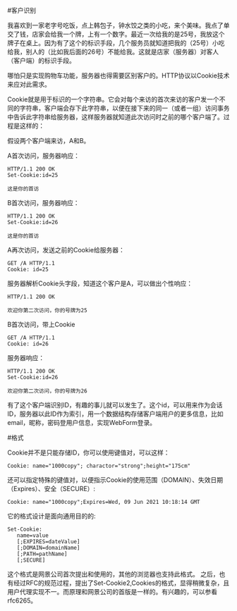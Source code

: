 #客户识别

我喜欢到一家老字号吃饭，点上韩包子，钟水饺之类的小吃，来个美味。我点了单交了钱，店家会给我一个牌，上有一个数字。最近一次给我的是25号，我放这个牌子在桌上。因为有了这个的标识手段，几个服务员就知道把我的（25号）小吃给我，别人的（比如我后面的26号）不能给我。这就是店家（服务器）对客人（客户端）的标识手段。

哪怕只是实现购物车功能，服务器也得需要区别客户的。HTTP协议以Cookie技术来应对此需求。

Cookie就是用于标识的一个字符串。它会对每个来访的首次来访的客户发一个不同的字符串，客户端会存下此字符串，以便在接下来的同一（或者一组）访问事务中告诉此字符串给服务器，这样服务器就知道此次访问时之前的哪个客户端了。过程是这样的：

假设两个客户端来访，A和B。

A首次访问，服务器响应：
```
HTTP/1.1 200 OK
Set-Cookie:id=25

这是你的首访
```
B首次访问，服务器响应：
```
HTTP/1.1 200 OK
Set-Cookie:id=26

这是你的首访
```

A再次访问，发送之前的Cookie给服务器：
```
GET /A HTTP/1.1
Cookie: id=25
```
服务器解析Cookie头字段，知道这个客户是A，可以做出个性响应：
```
HTTP/1.1 200 OK

欢迎你第二次访问，你的号牌为25
```
B首次访问，带上Cookie

```
GET /A HTTP/1.1
Cookie: id=26
```

服务器响应：
```
HTTP/1.1 200 OK
Set-Cookie:id=26

欢迎你第二次访问，你的号牌为26
```
有了这个客户端识别ID，有趣的事儿就可以发生了。这个id，可以用来作为会话ID，服务器以此ID作为索引，用一个数据结构存储客户端用户的更多信息，比如email，昵称，密码登用户信息，实现WebForm登录。

#格式

Cookie并不是只能存储ID，你可以使用键值对，可以这样：

```
Cookie: name="1000copy"; charactor="strong";height="175cm"
```

还可以指定特殊的键值对，以便指示Cookie的使用范围（DOMAIN）、失效日期（Expires）、安全（SECURE）:

```
Cookie: name="1000copy";Expires=Wed, 09 Jun 2021 10:18:14 GMT
```


它的格式设计是面向通用目的的:

```
Set-Cookie:
   name=value
   [;EXPIRES=dateValue]
   [;DOMAIN=domainName]
   [;PATH=pathName]
   [;SECURE]
```

这个格式是网景公司首次提出和使用的，其他的浏览器也支持此格式。
之后，也有经过RFC的规范过程，提出了Set-Cookie2,Cookies的格式，显得稍微复杂，且用户代理实现不一。而原理和网景公司的首版是一样的。有兴趣的，可以参看rfc6265。

